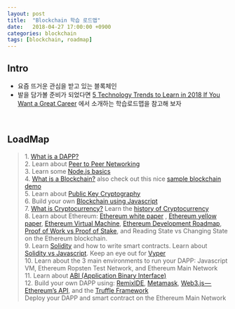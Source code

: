 ```yaml
---
layout: post
title:  "Blockchain 학습 로드맵"
date:   2018-04-27 17:00:00 +0900
categories: blockchain
tags: [blockchain, roadmap]
---
```

Intro
---
* 요즘 뜨거운 관심을 받고 있는 블록체인
* 발을 담가볼 준비가 되었다면 [5 Technology Trends to Learn in 2018 If You Want a Great Career][1] 에서 소개하는 학습로드맵을 참고해 보자


<br/>

LoadMap
---
<div>
<blockquote name="6c97" id="6c97" >
1. <a href="https://www.youtube.com/watch?v=utmnexPw1bY&amp;list=PL2-dafEMk2A5VKD1CvdJMNIYerxoyPOcU" data-href="https://www.youtube.com/watch?v=utmnexPw1bY&amp;list=PL2-dafEMk2A5VKD1CvdJMNIYerxoyPOcU" class="markup--anchor markup--blockquote-anchor" rel="noopener" target="_blank">What is a DAPP?</a>
<br/>2. Learn about <a href="http://sourcedaddy.com/networking/peer-to-peer-networking.html" data-href="http://sourcedaddy.com/networking/peer-to-peer-networking.html" class="markup--anchor markup--blockquote-anchor" rel="noopener" target="_blank">Peer to Peer Networking</a>
<br/>3. Learn some <a href="https://www.w3schools.com/nodejs/nodejs_intro.asp" target="_blank">Node.js basics</a>
<br/>4. <a href="https://hackernoon.com/learn-blockchains-by-building-one-117428612f46"   target="_blank">What is a Blockchain?</a> also check out this nice <a href="https://blockchaindemo.io/?ref=producthunt" target="_blank">sample blockchain demo</a>
<br/>5. Learn about <a href="https://medium.com/@vrypan/explaining-public-key-cryptography-to-non-geeks-f0994b3c2d5"   target="_blank">Public Key Cryptography</a>
<br/>6. Build your own <a href="http://www.darrenbeck.co.uk/blockchain/nodejs/nodejscrypto/" target="_blank">Blockchain using Javascript</a>
<br/>7. <a href="https://www.amazon.com/Cryptoassets-Innovative-Investors-Bitcoin-Beyond/dp/1260026671" target="_blank">What is Cryptocurrency?</a> Learn the <a href="https://www.amazon.com/Internet-Money-Andreas-M-Antonopoulos/dp/1537000454" target="_blank">history of Cryptocurrency</a>
<br/>8. Learn about Ethereum: <a href="https://github.com/ethereum/wiki/wiki/White-Paper" target="_blank">Ethereum white paper</a>&nbsp;, <a href="http://gavwood.com/paper.pdf" target="_blank">Ethereum yellow paper</a>, <a href="https://themerkle.com/what-is-the-ethereum-virtual-machine/" target="_blank">Ethereum Virtual Machine</a>, <a href="https://steemit.com/cryptocurrency/@ctyptouniverse/ethereum-roadmap" target="_blank">Ethereum Development Roadmap</a>, <a href="https://blockgeeks.com/guides/proof-of-work-vs-proof-of-stake/" target="_blank">Proof of Work vs Proof of Stake</a>, and Reading State vs Changing State on the Ethereum blockchain.
<br/>9. Learn <a href="https://solidity.readthedocs.io/en/develop/" target="_blank">Solidity</a> and how to write smart contracts. Learn about <a href="https://www.quora.com/What-are-the-key-differences-between-Ethereum-Solidity-and-Javascript" target="_blank">Solidity vs Javascript</a>. Keep an eye out for <a href="https://github.com/ethereum/vyper" target="_blank">Vyper</a>
<br/>10. Learn about the 3 main environments to run your DAPP: Javascript VM, Ethereum Ropsten Test Network, and Ethereum Main Network
<br/>11. Learn about <a href="https://stackoverflow.com/questions/2171177/what-is-an-application-binary-interface-abi" target="_blank">ABI (Application Binary Interface)</a>
<br/>12. Build your own DAPP using: <a href="https://remix.ethereum.org/" target="_blank">RemixIDE</a>, <a href="https://metamask.io/" target="_blank">Metamask</a>, <a href="https://github.com/ethereum/web3.js/" target="_blank">Web3.js&#8202;—&#8202;Ethereum’s API</a>, and the <a href="http://truffleframework.com/" target="_blank">Truffle Framework</a>
<br/>Deploy your DAPP and smart contract on the Ethereum Main Network
</blockquote>
</div>




[1]: https://hackernoon.com/5-technology-trends-to-learn-in-2018-if-you-want-a-great-career-caf2e2318abb
